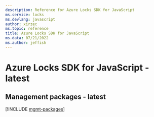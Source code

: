 ```yaml
---
description: Reference for Azure Locks SDK for JavaScript
ms.service: locks
ms.devlang: javascript
author: xirzec
ms.topic: reference
title: Azure Locks SDK for JavaScript
ms.data: 07/21/2022
ms.author: jeffish
---
```

# Azure Locks SDK for JavaScript - latest

## Management packages - latest
[!INCLUDE [mgmt-packages](locks-mgmt-index.md)]